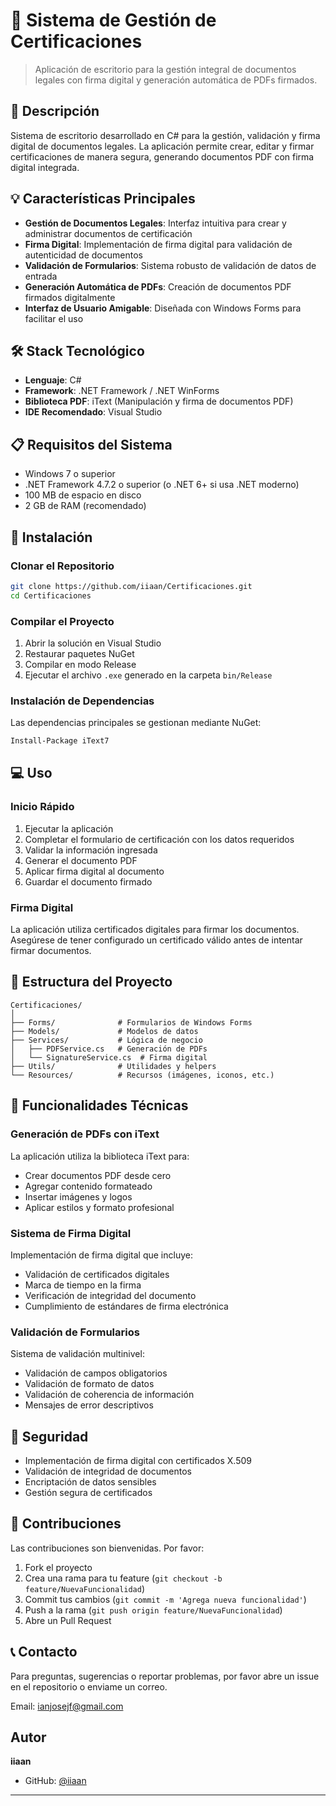 # 📄 Sistema de Gestión de Certificaciones

> Aplicación de escritorio para la gestión integral de documentos legales con firma digital y generación automática de PDFs firmados.

## 🎯 Descripción

Sistema de escritorio desarrollado en C# para la gestión, validación y firma digital de documentos legales. La aplicación permite crear, editar y firmar certificaciones de manera segura, generando documentos PDF con firma digital integrada.

## 💡 Características Principales

- **Gestión de Documentos Legales**: Interfaz intuitiva para crear y administrar documentos de certificación
- **Firma Digital**: Implementación de firma digital para validación de autenticidad de documentos
- **Validación de Formularios**: Sistema robusto de validación de datos de entrada
- **Generación Automática de PDFs**: Creación de documentos PDF firmados digitalmente
- **Interfaz de Usuario Amigable**: Diseñada con Windows Forms para facilitar el uso

## 🛠️ Stack Tecnológico

- **Lenguaje**: C#
- **Framework**: .NET Framework / .NET WinForms
- **Biblioteca PDF**: iText (Manipulación y firma de documentos PDF)
- **IDE Recomendado**: Visual Studio

## 📋 Requisitos del Sistema

- Windows 7 o superior
- .NET Framework 4.7.2 o superior (o .NET 6+ si usa .NET moderno)
- 100 MB de espacio en disco
- 2 GB de RAM (recomendado)

## 🚀 Instalación

### Clonar el Repositorio

```bash
git clone https://github.com/iiaan/Certificaciones.git
cd Certificaciones
```

### Compilar el Proyecto

1. Abrir la solución en Visual Studio
2. Restaurar paquetes NuGet
3. Compilar en modo Release
4. Ejecutar el archivo `.exe` generado en la carpeta `bin/Release`

### Instalación de Dependencias

Las dependencias principales se gestionan mediante NuGet:

```bash
Install-Package iText7
```

## 💻 Uso

### Inicio Rápido

1. Ejecutar la aplicación
2. Completar el formulario de certificación con los datos requeridos
3. Validar la información ingresada
4. Generar el documento PDF
5. Aplicar firma digital al documento
6. Guardar el documento firmado

### Firma Digital

La aplicación utiliza certificados digitales para firmar los documentos. Asegúrese de tener configurado un certificado válido antes de intentar firmar documentos.

## 📁 Estructura del Proyecto

```
Certificaciones/
│
├── Forms/              # Formularios de Windows Forms
├── Models/             # Modelos de datos
├── Services/           # Lógica de negocio
│   ├── PDFService.cs   # Generación de PDFs
│   └── SignatureService.cs  # Firma digital
├── Utils/              # Utilidades y helpers
└── Resources/          # Recursos (imágenes, iconos, etc.)
```

## 🔧 Funcionalidades Técnicas

### Generación de PDFs con iText

La aplicación utiliza la biblioteca iText para:
- Crear documentos PDF desde cero
- Agregar contenido formateado
- Insertar imágenes y logos
- Aplicar estilos y formato profesional

### Sistema de Firma Digital

Implementación de firma digital que incluye:
- Validación de certificados digitales
- Marca de tiempo en la firma
- Verificación de integridad del documento
- Cumplimiento de estándares de firma electrónica

### Validación de Formularios

Sistema de validación multinivel:
- Validación de campos obligatorios
- Validación de formato de datos
- Validación de coherencia de información
- Mensajes de error descriptivos

## 🔐 Seguridad

- Implementación de firma digital con certificados X.509
- Validación de integridad de documentos
- Encriptación de datos sensibles
- Gestión segura de certificados

## 🤝 Contribuciones

Las contribuciones son bienvenidas. Por favor:

1. Fork el proyecto
2. Crea una rama para tu feature (`git checkout -b feature/NuevaFuncionalidad`)
3. Commit tus cambios (`git commit -m 'Agrega nueva funcionalidad'`)
4. Push a la rama (`git push origin feature/NuevaFuncionalidad`)
5. Abre un Pull Request

## 📞 Contacto

Para preguntas, sugerencias o reportar problemas, por favor abre un issue en el repositorio o enviame un correo.

Email: ianjosejf@gmail.com

## Autor

**iiaan**
- GitHub: [@iiaan](https://github.com/iiaan)


---


